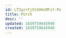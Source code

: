```yaml
---
id: LT3gzrFj5t5HHiMFiY-Px
title: Porch
desc: ''
updated: 1639759645940
created: 1639759645940
---
```


